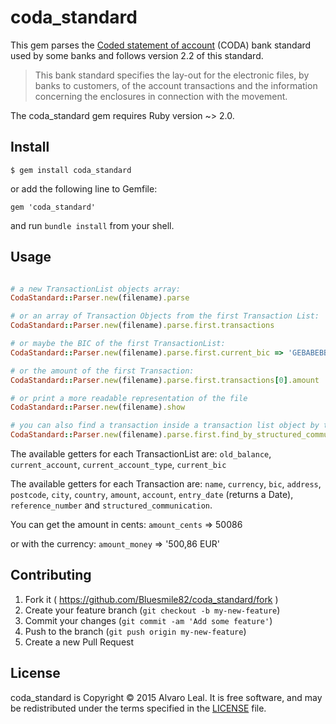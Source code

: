 # coda_standard

This gem parses the [Coded statement of account](https://www.febelfin.be/sites/default/files/files/Standard-CODA-22-EN.pdf) (CODA) bank standard used by some  banks and follows version 2.2 of this standard.

> This bank standard specifies the lay-out for the electronic files, by banks to customers, of the account transactions and the information concerning the enclosures in connection with the movement.

The coda_standard gem requires Ruby version ~> 2.0.

## Install

    $ gem install coda_standard

or add the following line to Gemfile:

```
gem 'coda_standard'
```

and run `bundle install` from your shell.

## Usage

```ruby

# a new TransactionList objects array:
CodaStandard::Parser.new(filename).parse

# or an array of Transaction Objects from the first Transaction List:
CodaStandard::Parser.new(filename).parse.first.transactions

# or maybe the BIC of the first TransactionList:
CodaStandard::Parser.new(filename).parse.first.current_bic => 'GEBABEBB'

# or the amount of the first Transaction:
CodaStandard::Parser.new(filename).parse.first.transactions[0].amount

# or print a more readable representation of the file
CodaStandard::Parser.new(filename).show

# you can also find a transaction inside a transaction list object by the structured communication number
CodaStandard::Parser.new(filename).parse.first.find_by_structured_communication('100000001234')
```
The available getters for each TransactionList are: `old_balance`, `current_account`, `current_account_type`, `current_bic`

The available getters for each Transaction are: `name`, `currency`, `bic`, `address`, `postcode`, `city`, `country`, `amount`, `account`, `entry_date` (returns a Date), `reference_number` and `structured_communication`.

You can get the amount in cents: `amount_cents` => 50086

or with the currency: `amount_money` => '500,86 EUR'

## Contributing

1. Fork it ( https://github.com/Bluesmile82/coda_standard/fork )
2. Create your feature branch (`git checkout -b my-new-feature`)
3. Commit your changes (`git commit -am 'Add some feature'`)
4. Push to the branch (`git push origin my-new-feature`)
5. Create a new Pull Request

## License

coda_standard is Copyright © 2015 Alvaro Leal. It is free software, and may be redistributed under the terms specified in the [LICENSE](LICENSE) file.
